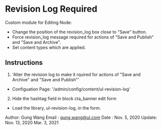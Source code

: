 Revision Log Required
======================

Custom module for Editing Node:
- Change the position of the revision_log box close to "Save" button.
- Force revision_log message required for actions of "Save and Publish" and "Save and Archive".
- Set content types which are applied.

Instructions
------------
1. 'Alter the revision log to make it rquired for actions of "Save and Archive" and "Save and Publish"'
- Configuation Page: '/admin/config/content/ul-revision-log'

2. Hide the hashtag field in block cta_banner edit form
- Load the library, ul-revision-log, in the form.

Author: Gung Wang
Email : gung.wang@ul.com
Date  : Nov. 5, 2020
Update: Nov. 13, 2020
        Mar. 3, 2021

